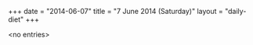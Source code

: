 +++
date = "2014-06-07"
title = "7 June 2014 (Saturday)"
layout = "daily-diet"
+++

<p>&lt;no entries&gt;</p>